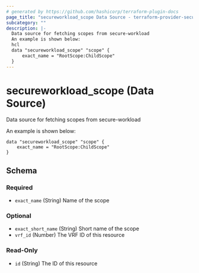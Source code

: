 ```yaml
---
# generated by https://github.com/hashicorp/terraform-plugin-docs
page_title: "secureworkload_scope Data Source - terraform-provider-secureworkload"
subcategory: ""
description: |-
  Data source for fetching scopes from secure-workload
  An example is shown below:
  hcl
  data "secureworkload_scope" "scope" {
      exact_name = "RootScope:ChildScope"
  }
---
```


# secureworkload_scope (Data Source)

Data source for fetching scopes from secure-workload

An example is shown below: 
```hcl
data "secureworkload_scope" "scope" {
	exact_name = "RootScope:ChildScope"
}
```



<!-- schema generated by tfplugindocs -->
## Schema

### Required

- `exact_name` (String) Name of the scope

### Optional

- `exact_short_name` (String) Short name of the scope
- `vrf_id` (Number) The VRF ID of this resource

### Read-Only

- `id` (String) The ID of this resource


